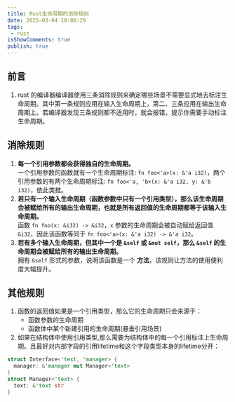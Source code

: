 ```yaml
---
title: Rust生命周期的消除规则
date: 2025-03-04 18:08:29
tags:
 - rust
isShowComments: true
publish: true
---
```


## 前言

1. rust 的编译器编译器使用三条消除规则来确定哪些场景不需要显式地去标注生命周期。其中第一条规则应用在输入生命周期上，第二、三条应用在输出生命周期上。若编译器发现三条规则都不适用时，就会报错，提示你需要手动标注生命周期。

## 消除规则

1. **每一个引用参数都会获得独自的生命周期。**  
  一个引用参数的函数就有一个生命周期标注: `fn foo<'a>(x: &'a i32)`，两个引用参数的有两个生命周期标注: `fn foo<'a, 'b>(x: &'a i32, y: &'b i32)`，依此类推。
2. **若只有一个输入生命周期（函数参数中只有一个引用类型），那么该生命周期会被赋给所有的输出生命周期，也就是所有返回值的生命周期都等于该输入生命周期。**  
  函数 `fn foo(x: &i32) -> &i32`，`x` 参数的生命周期会被自动赋给返回值 `&i32`，因此该函数等同于 `fn foo<'a>(x: &'a i32) -> &'a i32`。
3. **若有多个输入生命周期，但其中一个是 `&self` 或 `&mut self`，那么 `&self` 的生命周期会被赋给所有的输出生命周期。**  
  拥有 `&self` 形式的参数，说明该函数是一个 **方法**，该规则让方法的使用便利度大幅提升。

## 其他规则

1. 函数的返回值如果是一个引用类型，那么它的生命周期只会来源于：  
    - 函数参数的生命周期
    - 函数体中某个新建引用的生命周期(悬垂引用场景)
2. 如果在结构体中使用引用类型,那么需要为结构体中的每一个引用标注上生命周期。且最好对内部字段的引用lifetime和这个字段类型本身的lifetime分开：  

  ```rust
  struct Interface<'text, 'manager> {
    manager: &'manager mut Manager<'text>
  }
  struct Manager<'text> {
    text: &'text str
  }
  ```
